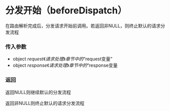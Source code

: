 # 分发开始（beforeDispatch）

在路由解析完成后，分发请求开始前调用。若返回非NULL，则终止默认的请求分发流程


### 传入参数

* object $request 《请求处理》章节中的“$request变量”
* object $response 《请求处理》章节中的“$response变量

### 返回

返回NULL则继续默认的分发流程

返回非NULL则终止默认的请求分发流程